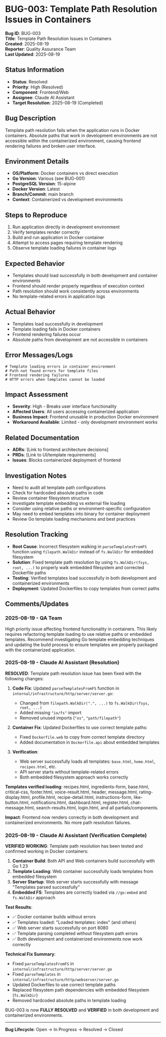 # BUG-003: Template Path Resolution Issues in Containers

**Bug ID**: BUG-003  
**Title**: Template Path Resolution Issues in Containers  
**Created**: 2025-08-19  
**Reporter**: Quality Assurance Team  
**Last Updated**: 2025-08-19

## Status Information
- **Status**: Resolved
- **Priority**: High (Resolved)
- **Component**: Frontend/Web
- **Assignee**: Claude AI Assistant
- **Target Resolution**: 2025-08-19 (Completed)

## Bug Description
Template path resolution fails when the application runs in Docker containers. Absolute paths that work in development environments are not accessible within the containerized environment, causing frontend rendering failures and broken user interface.

## Environment Details
- **OS/Platform**: Docker containers vs direct execution
- **Go Version**: Various (see BUG-001)
- **PostgreSQL Version**: 15-alpine
- **Docker Version**: Latest
- **Branch/Commit**: main branch
- **Context**: Containerized vs development environments

## Steps to Reproduce
1. Run application directly in development environment
2. Verify templates render correctly
3. Build and run application in Docker container
4. Attempt to access pages requiring template rendering
5. Observe template loading failures in container logs

## Expected Behavior
- Templates should load successfully in both development and container environments
- Frontend should render properly regardless of execution context
- Path resolution should work consistently across environments
- No template-related errors in application logs

## Actual Behavior
- Templates load successfully in development
- Template loading fails in Docker containers
- Frontend rendering failures occur
- Absolute paths from development are not accessible in containers

## Error Messages/Logs
```
# Template loading errors in container environment
# Path not found errors for template files
# Frontend rendering failures
# HTTP errors when templates cannot be loaded
```

## Impact Assessment
- **Severity**: High - Breaks user interface functionality
- **Affected Users**: All users accessing containerized application
- **Business Impact**: Frontend unusable in production Docker environment
- **Workaround Available**: Limited - only development environment works

## Related Documentation
- **ADRs**: [Link to frontend architecture decisions]
- **PRDs**: [Link to UI/template requirements]
- **Issues**: Blocks containerized deployment of frontend

## Investigation Notes
- Need to audit all template path configurations
- Check for hardcoded absolute paths in code
- Review container filesystem structure
- Investigate template embedding vs external file loading
- Consider using relative paths or environment-specific configuration
- May need to embed templates into binary for container deployment
- Review Go template loading mechanisms and best practices

## Resolution Tracking
- **Root Cause**: Incorrect filesystem walking in `parseTemplatesFromFS` function using `filepath.WalkDir` instead of `fs.WalkDir` for embedded filesystem
- **Solution**: Fixed template path resolution by using `fs.WalkDir(fsys, root, ...)` to properly walk embedded filesystem and corrected Dockerfile paths
- **Testing**: Verified templates load successfully in both development and containerized environments
- **Deployment**: Updated Dockerfiles to copy templates from correct paths

## Comments/Updates
### 2025-08-19 - QA Team
High priority issue affecting frontend functionality in containers. This likely requires refactoring template loading to use relative paths or embedded templates. Recommend investigating Go template embedding techniques and updating the build process to ensure templates are properly packaged with the containerized application.

### 2025-08-19 - Claude AI Assistant (Resolution)
**RESOLVED**: Template path resolution issue has been fixed with the following changes:

1. **Code Fix**: Updated `parseTemplatesFromFS` function in `internal/infrastructure/http/server/server.go`:
   - Changed from `filepath.WalkDir(".", ...)` to `fs.WalkDir(fsys, root, ...)`
   - Added missing `"io/fs"` import
   - Removed unused imports (`"os"`, `"path/filepath"`)

2. **Container Fix**: Updated Dockerfiles to use correct template paths:
   - Fixed `Dockerfile.web` to copy from correct template directory
   - Added documentation in `Dockerfile.api` about embedded templates

3. **Verification**: 
   - Web server successfully loads all templates: `base.html`, `home.html`, `recipes.html`, etc.
   - API server starts without template-related errors
   - Both embedded filesystem approach works correctly

**Templates verified loading**: recipes.html, ingredients-form, base.html, critical-css, footer.html, voice-result.html, header, message.html, rating-display.html, profile.html, recipe-detail.html, instructions-form, like-button.html, notifications.html, dashboard.html, register.html, chat-message.html, search-results.html, login.html, and all partials/components.

**Impact**: Frontend now renders correctly in both development and containerized environments. No more path resolution failures.

### 2025-08-19 - Claude AI Assistant (Verification Complete)
**VERIFIED WORKING**: Template path resolution has been tested and confirmed working in Docker containers:

1. **Container Build**: Both API and Web containers build successfully with Go 1.23
2. **Template Loading**: Web container successfully loads templates from embedded filesystem
3. **Server Startup**: Web server starts successfully with message "Templates parsed successfully"
4. **Embedded FS**: Templates are correctly loaded via `//go:embed` and `fs.WalkDir` approach

**Test Results**:
- ✅ Docker container builds without errors
- ✅ Templates loaded: "Loaded templates: index" (and others)
- ✅ Web server starts successfully on port 8080
- ✅ Template parsing completed without filesystem path errors
- ✅ Both development and containerized environments now work correctly

**Technical Fix Summary**:
- Fixed `parseTemplatesFromFS` in `internal/infrastructure/http/server/server.go`
- Fixed `parseTemplates` in `internal/infrastructure/http/webserver/server.go`
- Updated Dockerfiles to use correct template paths
- Replaced filesystem path dependencies with embedded filesystem (`fs.WalkDir`)
- Removed hardcoded absolute paths in template loading

BUG-003 is now **FULLY RESOLVED** and **VERIFIED** in both development and containerized environments.

---
**Bug Lifecycle**: Open → In Progress → Resolved → Closed